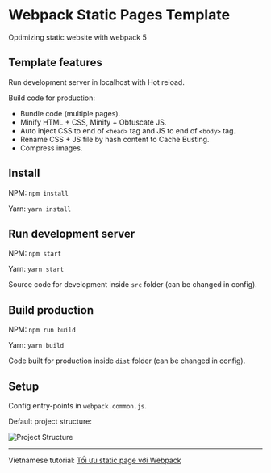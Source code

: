 # Webpack Static Pages Template

Optimizing static website with webpack 5

## Template features

Run development server in localhost with Hot reload.

Build code for production:
  - Bundle code (multiple pages).
  - Minify HTML + CSS, Minify + Obfuscate JS.
  - Auto inject CSS to end of `<head>` tag and JS to end of `<body>` tag. 
  - Rename CSS + JS file by hash content to Cache Busting.
  - Compress images.

## Install

NPM: `npm install`

Yarn: `yarn install`

## Run development server

NPM: `npm start`

Yarn: `yarn start`

Source code for development inside `src` folder (can be changed in config).

## Build production

NPM: `npm run build`

Yarn: `yarn build`

Code built for production inside `dist` folder (can be changed in config).

## Setup

Config entry-points in `webpack.common.js`.

Default project structure:

![Project Structure](https://user-images.githubusercontent.com/12640832/193526592-3554dfd5-414b-4327-afa2-c9c7a6162b00.png)

---

Vietnamese tutorial: [Tối ưu static page với Webpack](https://huydq.dev/blog/toi-uu-static-page-voi-webpack/)


